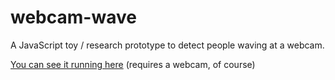 # webcam-wave
A JavaScript toy / research prototype to detect people waving at a webcam.

[You can see it running here](https://berniesumption.github.io/webcam-wave/) (requires a webcam, of course)
